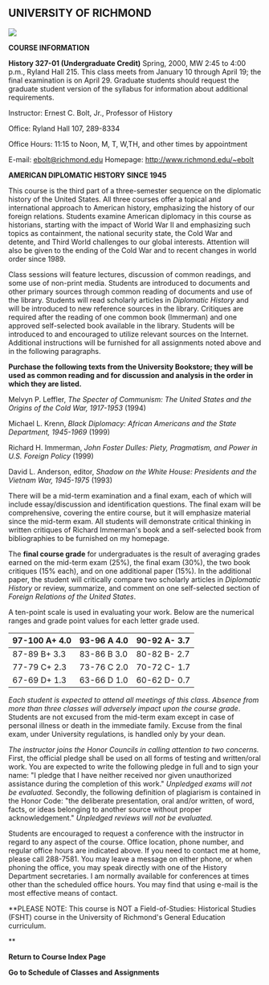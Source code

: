 ## UNIVERSITY OF RICHMOND

**![](../images/UR_logo_tiny.gif)**



**COURSE INFORMATION**



**History 327-01 (Undergraduate Credit)** Spring, 2000, MW 2:45 to 4:00 p.m.,
Ryland Hall 215. This class meets from January 10 through April 19; the final
examination is on April 29. Graduate students should request the graduate
student version of the syllabus for information about additional requirements.

Instructor: Ernest C. Bolt, Jr., Professor of History

Office: Ryland Hall 107, 289-8334

Office Hours: 11:15 to Noon, M, T, W,TH, and other times by appointment

E-mail: ebolt@richmond.edu Homepage: http://www.richmond.edu/~ebolt



**AMERICAN DIPLOMATIC HISTORY SINCE 1945**

This course is the third part of a three-semester sequence on the diplomatic
history of the United States. All three courses offer a topical and
international approach to American history, emphasizing the history of our
foreign relations. Students examine American diplomacy in this course as
historians, starting with the impact of World War II and emphasizing such
topics as containment, the national security state, the Cold War and detente,
and Third World challenges to our global interests. Attention will also be
given to the ending of the Cold War and to recent changes in world order since
1989.

Class sessions will feature lectures, discussion of common readings, and some
use of non-print media. Students are introduced to documents and other primary
sources through common reading of documents and use of the library. Students
will read scholarly articles in _Diplomatic History_ and will be introduced to
new reference sources in the library. Critiques are required after the reading
of one common book (Immerman) and one approved self-selected book available in
the library. Students will be introduced to and encouraged to utilize relevant
sources on the Internet. Additional instructions will be furnished for all
assignments noted above and in the following paragraphs.

**Purchase the following texts from the University Bookstore; they will be
used as common reading and for discussion and analysis in the order in which
they are listed.**

Melvyn P. Leffler, _The Specter of Communism: The United States and the
Origins of the Cold War, 1917-1953_ (1994)

Michael L. Krenn, _Black Diplomacy: African Americans and the State
Department, 1945-1969_ (1999)

Richard H. Immerman, _John Foster Dulles: Piety, Pragmatism, and Power in U.S.
Foreign Policy_ (1999)

David L. Anderson, editor, _Shadow on the White House: Presidents and the
Vietnam War, 1945-1975_ (1993)

There will be a mid-term examination and a final exam, each of which will
include essay/discussion and identification questions. The final exam will be
comprehensive, covering the entire course, but it will emphasize material
since the mid-term exam. All students will demonstrate critical thinking in
written critiques of Richard Immerman's book and a self-selected book from
bibliographies to be furnished on my homepage.

The **final course grade** for undergraduates is the result of averaging
grades earned on the mid-term exam (25%), the final exam (30%), the two book
critiques (15% each), and on one additional paper (15%). In the additional
paper, the student will critically compare two scholarly articles in
_Diplomatic History_ or review, summarize, and comment on one self-selected
section of _Foreign Relations of the United States_.

A ten-point scale is used in evaluating your work. Below are the numerical
ranges and grade point values for each letter grade used.



 97-100 A+ 4.0 |    93-96 A 4.0 |   90-92 A- 3.7  
---|---|---  
 87-89 B+ 3.3 |    83-86 B 3.0 |   80-82 B- 2.7  
 77-79 C+ 2.3 |    73-76 C 2.0 |   70-72 C- 1.7  
 67-69 D+ 1.3 |   63-66 D 1.0 |   60-62 D- 0.7  
  


_Each student is expected to attend all meetings of this class. Absence from
more than three classes will adversely impact upon the course grade_. Students
are not excused from the mid-term exam except in case of personal illness or
death in the immediate family. Excuse from the final exam, under University
regulations, is handled only by your dean.

_The instructor joins the Honor Councils in calling attention to two
concerns._ First, the official pledge shall be used on all forms of testing
and written/oral work. You are expected to write the following pledge in full
and to sign your name:  "I pledge that I have neither received nor given
unauthorized assistance during the completion of this work." _Unpledged exams
will not be evaluated._ Secondly, the following definition of plagiarism is
contained in the Honor Code:  "the deliberate presentation, oral and/or
written, of word, facts, or ideas belonging to another source without proper
acknowledgement." _Unpledged reviews will not be evaluated._

Students are encouraged to request a conference with the instructor in regard
to any aspect of the course. Office location, phone number, and regular office
hours are indicated above. If you need to contact me at home, please call
288-7581. You may leave a message on either phone, or when phoning the office,
you may speak directly with one of the History Department secretaries. I am
normally available for conferences at times other than the scheduled office
hours. You may find that using e-mail is the most effective means of contact.

**PLEASE NOTE: This course is NOT a Field-of-Studies: Historical Studies
(FSHT) course in the University of Richmond's General Education curriculum.  
  
**

**Return to Course Index Page**

**Go to Schedule of Classes and Assignments**

